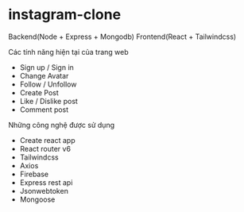 # instagram-clone

Backend(Node + Express + Mongodb) Frontend(React + Tailwindcss)

Các tính năng hiện tại của trang web
- Sign up / Sign in
- Change Avatar
- Follow / Unfollow
- Create Post
- Like / Dislike post
- Comment post

Những công nghệ được sử dụng
- Create react app
- React router v6
- Tailwindcss
- Axios
- Firebase
- Express rest api
- Jsonwebtoken
- Mongoose
